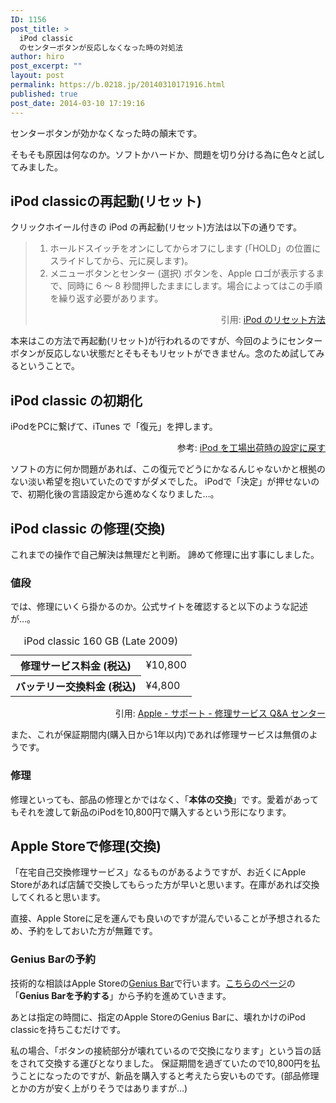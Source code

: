 ```yaml
---
ID: 1156
post_title: >
  iPod classic
  のセンターボタンが反応しなくなった時の対処法
author: hiro
post_excerpt: ""
layout: post
permalink: https://b.0218.jp/20140310171916.html
published: true
post_date: 2014-03-10 17:19:16
---
```

センターボタンが効かなくなった時の顛末です。
<!--more-->
そもそも原因は何なのか。ソフトかハードか、問題を切り分ける為に色々と試してみました。

<h2>iPod classicの再起動(リセット)</h2>
クリックホイール付きの iPod の再起動(リセット)方法は以下の通りです。
<BLOCKQUOTE><ol>
 <li>ホールドスイッチをオンにしてからオフにします (「HOLD」の位置にスライドしてから、元に戻します)。</li>
 <li>メニューボタンとセンター (選択) ボタンを、Apple ロゴが表示するまで、同時に 6 ～ 8 秒間押したままにします。場合によってはこの手順を繰り返す必要があります。</li>
</ol>
<p align="right">引用: <a href="http://support.apple.com/kb/HT1320?viewlocale=ja_JP">iPod のリセット方法</a></p></BLOCKQUOTE>

本来はこの方法で再起動(リセット)が行われるのですが、今回のようにセンターボタンが反応しない状態だとそもそもリセットができません。念のため試してみるということで。

<h2>iPod classic の初期化</h2>
iPodをPCに繋げて、iTunes で「復元」を押します。
<p align="right">参考: <a href="http://support.apple.com/kb/ht1339?viewlocale=ja_JP">iPod を工場出荷時の設定に戻す</a></p>

ソフトの方に何か問題があれば、この復元でどうにかなるんじゃないかと根拠のない淡い希望を抱いていたのですがダメでした。
iPodで「決定」が押せないので、初期化後の言語設定から進めなくなりました…。

<h2>iPod classic の修理(交換)</h2>
これまでの操作で自己解決は無理だと判断。
諦めて修理に出す事にしました。

<h3>値段</h3>
では、修理にいくら掛かるのか。公式サイトを確認すると以下のような記述が…。

<table class="table table-bordered" style="table-layout: fixed;">
<caption>iPod classic 160 GB (Late 2009) </caption>
<tr><th>修理サービス料金 (税込) </th><td>¥10,800</td></tr>
<tr><th>バッテリー交換料金 (税込)</th><td>¥4,800</td></tr>
</table>
<p align="right">引用: <a href="http://goo.gl/wKvt5">Apple - サポート - 修理サービス Q&A センター</a></p>

また、これが保証期間内(購入日から1年以内)であれば修理サービスは無償のようです。

<h3>修理</h3>
修理といっても、部品の修理とかではなく、「<strong>本体の交換</strong>」です。愛着があってもそれを渡して新品のiPodを10,800円で購入するという形になります。


<h2>Apple Storeで修理(交換)</h2>
「在宅自己交換修理サービス」なるものがあるようですが、お近くにApple Storeがあれば店舗で交換してもらった方が早いと思います。在庫があれば交換してくれると思います。

直接、Apple Storeに足を運んでも良いのですが混んでいることが予想されるため、予約をしておいた方が無難です。
<h3>Genius Barの予約</h3>
技術的な相談はApple Storeの<a href="https://www.apple.com/jp/retail/geniusbar/">Genius Bar</a>で行います。<a href="https://www.apple.com/jp/retail/geniusbar/">こちらのページ</a>の「<strong>Genius Barを予約する</strong>」から予約を進めていきます。

あとは指定の時間に、指定のApple StoreのGenius Barに、壊れかけのiPod classicを持ちこむだけです。

私の場合、「ボタンの接続部分が壊れているので交換になります」という旨の話をされて交換する運びとなりました。
保証期間を過ぎていたので10,800円を払うことになったのですが、新品を購入すると考えたら安いものです。(部品修理とかの方が安く上がりそうではありますが…)